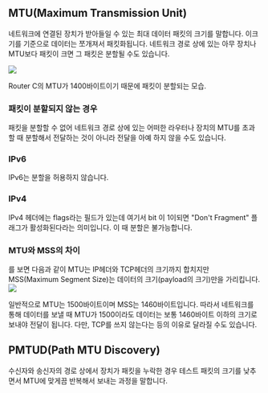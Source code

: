## MTU(Maximum Transmission Unit)
네트워크에 연결된 장치가 받아들일 수 있는 최대 데이터 패킷의 크기를 말합니다. 이크기를 기준으로 데이터는 쪼개져서 패킷화됩니다. 네트워크 경로 상에 있는 아무 장치나 MTU보다 패킷이 크면 그 패킷은 분할될 수도 있습니다.

![](https://velog.velcdn.com/images/cjllee/post/44510901-bfaf-4217-9006-48aa02cf7f99/image.png)

Router C의 MTU가 1400바이트이기 때문에 패킷이 분할되는 모습.
### 패킷이 분할되지 않는 경우
패킷을 분할할 수 없어 네트워크 경로 상에 있는 어떠한 라우터나 장치의 MTU를 초과할 때
분할해서 전달하는 것이 아니라 전달을 아예 하지 않을 수도 있습니다.
### IPv6
IPv6는 분할을 허용하지 않습니다.
### IPv4
IPv4 헤더에는 flags라는 필드가 있는데 여기서 bit 이 1이되면 "Don't Fragment" 플래그가 활성화된다라는 의미입니다. 이 때 분할은 불가능합니다.

### MTU와 MSS의 차이
를 보면 다음과 같이 MTU는 IP헤더와 TCP헤더의 크기까지 합치지만
MSS(Maximum Segment Size)는 데이터의 크기(payload의 크기)만을 가리킵니다.
![](https://velog.velcdn.com/images/cjllee/post/adb58e81-ad80-4707-9c08-f637565f5604/image.png)


일반적으로 MTU는 1500바이트이며 MSS는 1460바이트입니다. 따라서 네트워크를 통해
데이터를 보낼 때 MTU가 1500이라도 데이터는 보통 1460바이트 이하의 크기로 보내야
전달이 됩니다. 
다만, TCP를 쓰지 않는다는 등의 이유로 달라질 수도 있습니다.


## PMTUD(Path MTU Discovery)
수신자와 송신자의 경로 상에서 장치가 패킷을 누락한 경우 테스트 패킷의 크기를 낮추면서 MTU에 맞게끔 반복해서 보내는 과정을 말합니다.
